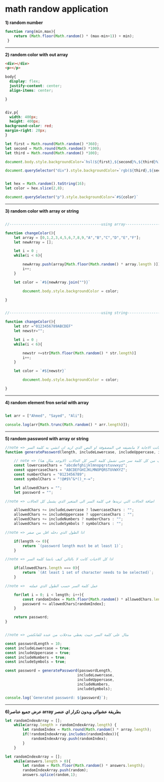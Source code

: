 # math randow application 
**1) random number**
```javascript
function rang(min,max){
	return (Math.floor(Math.random() * (max-min+1)) + min);
 }
```

------------------------------------------------------------------------------------------------
**2) random color with out array**
```html
<div></div>
<p></p>
```

```css
body{
  display: flex;
  justify-content: center;
  align-items: center;

}


div,p{
  width: 400px;
  height: 400px;
background-color: red;
margin-right: 20px;
}
```

```javascript
let first = Math.round(Math.random() *360);
let second = Math.round(Math.random() *100);
let third = Math.round(Math.random() *100);

document.body.style.backgroundColor=`hsl(${first},${second}%,${third}%)`

document.querySelector("div").style.backgroundColor=`rgb(${third},${second},${first})`


let hex = Math.random().toString(16);
let color = hex.slice(2,8);

document.querySelector("p").style.backgroundColor=`#${color}`

```

-------------------------------------------------------------------------------------------------
**3) random color with array or string**
```javascript

//------------------------------------------using array-----------------------------------------------//

function changeColor(){
	let array = [0,1,2,3,4,5,6,7,8,9,"A","B","C","D","E","F"];
	let newArray = [];

	let i = 0 ;
	while(i < 6){

		newArray.push(array[Math.floor(Math.random() * array.length )]);
		i++;
	}

	let color = `#${newArray.join("")}`

		document.body.style.backgroundColor = color;

}


//------------------------------------------using string-----------------------------------------------//

function changeColor(){
	let str ="0123456789ABCDEF"
	let newstr="";

	let i = 0 ;
	while(i < 6){

		newstr +=str[Math.floor(Math.random() * str.length)] 
		i++;
	}

	let color = `#${newstr}`

		document.body.style.backgroundColor = color;

}


```
------------------------------------------------------------------------------------------------
**4) random element fron serial with array**
```javascript

let arr = ["Ahmed", "Sayed", "Ali"];

console.log(arr[Math.trunc(Math.random() * arr.length)]);
```
------------------------------------------------------------------------------------------------
**5) random password with array or string**
```javascript
//note => تدخل طول كلمة السر + والاجابة بنعم او لا هل الحالة التي تريد ان تشملها كلمة السر مثال هل تريد فيها حروف كبيرة لانه بنعمل شرط فيما بعد انه اذا كانت الاجابة لا مابضيفه في المصفوفة او النص الذي اريد ان انشي به كلمة السر
function generatePassword(length, includeLowercase, includeUppercase, includeNumbers, includeSymbols){ 

	// note => تم التفصيل هنا حتى نختار ايش الذي تريده في كلمة السر مثلا هل حروف كبيرة تشملها كلمة السر او لا .. في بعض الحالات الاخرى قد نفصل حتى مثلا نختار عشوائي حرف من كل كلمة سر حتى تشمل كلمة السر كل الحالات (لايوجد مثال هنا) 
    const lowercaseChars = "abcdefghijklmnopqrstuvwxyz";
    const uppercaseChars = "ABCDEFGHIJKLMNOPQRSTUVWXYZ";
    const numberChars = "0123456789";
    const symbolChars = "!@#$%^&*()_+-=";

    let allowedChars = "";
    let password = "";

//note => اضافة الحالات التي تريدها في كلمة السر الى المتغير الذي يشمل كل الحالات

    allowedChars += includeLowercase ? lowercaseChars : "";
    allowedChars += includeUppercase ? uppercaseChars : "";
    allowedChars += includeNumbers ? numberChars : "";
    allowedChars += includeSymbols ? symbolChars : "";

//note => اذا الطول الذي دخله اقل من صفر

    if(length <= 0){
        return `(password length must be at least 1)`;
    }

//note => اذا كل الاجبات كانت لا بالتالي كيف بانشا كلمة السر

    if(allowedChars.length === 0){
        return `(At least 1 set of character needs to be selected)`;
    }

//note =>  عمل كلمة السر حسب الطول الذي عملته

    for(let i = 0; i < length; i++){
        const randomIndex = Math.floor(Math.random() * allowedChars.length);
        password += allowedChars[randomIndex];
    }

    return password;
}


//note => مثال على كلمة السر حبيث يعطي مدخلات من عنده للفانكشن

const passwordLength = 10;
const includeLowercase = true;
const includeUppercase = true;
const includeNumbers = true;
const includeSymbols = true;

const password = generatePassword(passwordLength, 
                                 includeLowercase, 
                                 includeUppercase, 
                                 includeNumbers, 
                                 includeSymbols);

console.log(`Generated password: ${password}`);

```
------------------------------------------------------------------------------------------------
**6)عرض جميع عناصر array بطريقة عشوائي وبدون تكرار اي عنصر**



```javascript
let randomIndexArray = [];
    while(array.length > randomIndexArray.length) {
        let randomIndex = Math.round(Math.random() * array.length);
        if(!randomIndexArray.includes(randomIndex)){
            randomIndexArray.push(randomIndex);
        }
    }

```

```javascript
let randomIndexArray = [];
    while(answers.length > 0){
        let random = Math.floor(Math.random() * answers.length);
        randomIndexArray.push(random);
        answers.splice(random,1);
   
```

